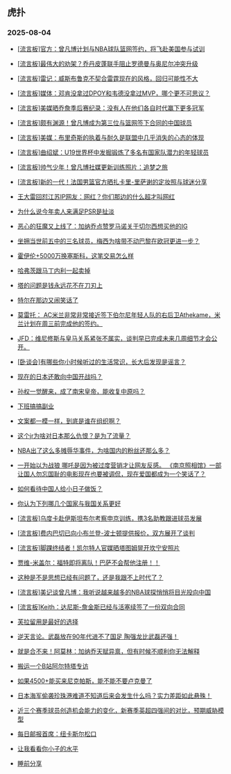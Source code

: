 ## 虎扑 
### 2025-08-04

+ [[流言板]官方：曾凡博计划与NBA球队篮网签约，将飞赴美国参与试训](https://bbs.hupu.com/634112765.html)

+ [[流言板]最伟大的劝架？乔丹皮蓬联手阻止罗德曼与奥尼尔冲突升级](https://bbs.hupu.com/634114306.html)

+ [[流言板]雷记：威斯布鲁克不契合雷霆现在的风格，回归可能性不大](https://bbs.hupu.com/634116955.html)

+ [[流言板]媒体：邓肯没拿过DPOY和韦德没拿过MVP，哪个更不可思议？](https://bbs.hupu.com/634113480.html)

+ [[流言板]美媒晒乔詹季后赛纪录：没有人在他们各自时代赢下更多冠军](https://bbs.hupu.com/634113356.html)

+ [[流言板]颇有渊源！曾凡博成为第三位与篮网签下合同的中国球员](https://bbs.hupu.com/634115919.html)

+ [[流言板]美媒：布里奇斯的执着与耐久是联盟中几乎消失的心态的体现](https://bbs.hupu.com/634115731.html)

+ [[流言板]曲绍斌：U19世界杯中发掘锻炼了多名有国家队潜力的年轻球员](https://bbs.hupu.com/634115631.html)

+ [[流言板]帅气少年！曾凡博社媒更新训练照片：追梦之旅](https://bbs.hupu.com/634116181.html)

+ [[流言板]新的一代！法国男篮官方晒扎卡里-里萨谢的定妆照与球迷分享](https://bbs.hupu.com/634113668.html)

+ [王大雷回怼江苏IP网友：网红？你们那边的什么超才叫网红](https://bbs.hupu.com/634113118.html)

+ [为什么说今年卖人来满足PSR是扯淡](https://bbs.hupu.com/634109295.html)

+ [恶心的狂魔又上线了：加纳乔点赞罗马诺关于切尔西想买他的IG](https://bbs.hupu.com/634109379.html)

+ [坐拥当世前五中的三名球员，梅西为啥带不动巴黎在欧冠更进一步？](https://bbs.hupu.com/634109491.html)

+ [霍伊伦+5000万换塞斯科，这笔交易怎么样](https://bbs.hupu.com/634109451.html)

+ [哈弗茨跟马丁内利一起卖掉](https://bbs.hupu.com/634109549.html)

+ [塔的问题是钱永远花不在刀刃上](https://bbs.hupu.com/634109568.html)

+ [特尔在那边又闹笑话了](https://bbs.hupu.com/634115849.html)

+ [莫雷托： AC米兰非常非常接近签下伯尔尼年轻人队的右后卫Athekame，米兰计划在周三前完成他的签约。](https://bbs.hupu.com/634113200.html)

+ [JFD：维尼修斯与皇马关系紧张不属实，谈判早已完成未来几周细节才会公开。](https://bbs.hupu.com/634115072.html)

+ [[卧谈会]有哪些你小时候听过的生活常识，长大后发现是谣言？](https://bbs.hupu.com/634116166.html)

+ [现在的日本还敢向中国开战吗？](https://bbs.hupu.com/634115509.html)

+ [孙权一觉醒来，成了南宋皇帝，能收复中原吗？](https://bbs.hupu.com/634114456.html)

+ [下班搞搞副业](https://bbs.hupu.com/634115512.html)

+ [文案都一模一样，到底是谁在组织啊？](https://bbs.hupu.com/634115985.html)

+ [这个jr为啥对日本那么仇恨？是为了流量？](https://bbs.hupu.com/634117457.html)

+ [NBA出了这么多摊辱华事件，为啥国内的粉丝还那么多？](https://bbs.hupu.com/634114192.html)

+ [一开始以为战狼 哪吒是因为被过度营销才让网友反感。 《南京照相馆》一部让国人勿忘国耻的电影现在也要被调侃，现在爱国都成为一个笑话了？](https://bbs.hupu.com/634116163.html)

+ [如何看待中国人给小日子做饭？](https://bbs.hupu.com/634114825.html)

+ [你认为下列哪几个国家与我国关系更好](https://bbs.hupu.com/634112848.html)

+ [[流言板]乌度卡赴伊斯坦布尔考察申京训练，携3名助教跟进球员发展](https://bbs.hupu.com/634117508.html)

+ [[流言板]费内巴切已向小布兰登-波士顿提供报价，双方展开了谈判](https://bbs.hupu.com/634117127.html)

+ [[流言板]脚踝终结者！凯尔特人官媒晒塔图姆晃开坎宁安照片](https://bbs.hupu.com/634117600.html)

+ [贾维-米盖尔：福特即将离队！巴萨不会帮他注册！！](https://bbs.hupu.com/634114864.html)

+ [这种是不是思想已经有问题了，还是我跟不上时代了？](https://bbs.hupu.com/634117039.html)

+ [[流言板]美记谈曾凡博：我听说越来越多的NBA球探悄悄将目光投向中国](https://bbs.hupu.com/634118760.html)

+ [[流言板]Keith：达尼斯-詹金斯已经与活塞续签了一份双向合同](https://bbs.hupu.com/634117436.html)

+ [芙拉留用是最好的选择](https://bbs.hupu.com/634112499.html)

+ [逆天言论。武磊放在90年代进不了国足 陶强龙比武磊还强！](https://bbs.hupu.com/634110622.html)

+ [就是合不来！阿莫林：加纳乔天赋异禀，但有时候不顺利你无法解释](https://bbs.hupu.com/634113883.html)

+ [搬运一个B站阿尔特塔专访](https://bbs.hupu.com/634115125.html)

+ [如果4500+能买来尼克帕斯，能不能不要卢克曼了](https://bbs.hupu.com/634113195.html)

+ [日本海军偷袭珍珠港难道不知道后来会发生什么吗？实力差距如此悬殊！](https://bbs.hupu.com/634115508.html)

+ [近三个赛季球员创造机会能力的变化，新赛季英超四强间的对比，预期威胁模型](https://bbs.hupu.com/634114255.html)

+ [每日邮报首席：纽卡斯尔松口](https://bbs.hupu.com/634115545.html)

+ [让我看看你小子的水平](https://bbs.hupu.com/634117821.html)

+ [睡前分享](https://bbs.hupu.com/634117776.html)


